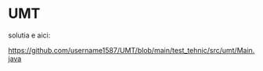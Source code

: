 # UMT


solutia e aici:


https://github.com/username1587/UMT/blob/main/test_tehnic/src/umt/Main.java
